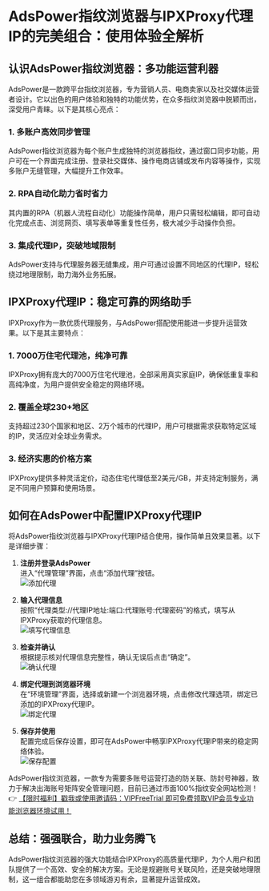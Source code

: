 # AdsPower指纹浏览器与IPXProxy代理IP的完美组合：使用体验全解析

## 认识AdsPower指纹浏览器：多功能运营利器

AdsPower是一款跨平台指纹浏览器，专为营销人员、电商卖家以及社交媒体运营者设计。它以出色的用户体验和独特的功能优势，在众多指纹浏览器中脱颖而出，深受用户青睐。以下是其核心亮点：

### 1. 多账户高效同步管理
AdsPower指纹浏览器为每个账户生成独特的浏览器指纹，通过窗口同步功能，用户可在一个界面完成注册、登录社交媒体、操作电商店铺或发布内容等操作，实现多账户无缝管理，大幅提升工作效率。

### 2. RPA自动化助力省时省力
其内置的RPA（机器人流程自动化）功能操作简单，用户只需轻松编辑，即可自动化完成点击、浏览网页、填写表单等重复性任务，极大减少手动操作负担。

### 3. 集成代理IP，突破地域限制
AdsPower支持与代理服务器无缝集成，用户可通过设置不同地区的代理IP，轻松绕过地理限制，助力海外业务拓展。

## IPXProxy代理IP：稳定可靠的网络助手

IPXProxy作为一款优质代理服务，与AdsPower搭配使用能进一步提升运营效果。以下是其主要特点：

### 1. 7000万住宅代理池，纯净可靠
IPXProxy拥有庞大的7000万住宅代理池，全部采用真实家庭IP，确保低重复率和高纯净度，为用户提供安全稳定的网络环境。

### 2. 覆盖全球230+地区
支持超过230个国家和地区、2万个城市的代理IP，用户可根据需求获取特定区域的IP，灵活应对全球业务需求。

### 3. 经济实惠的价格方案
IPXProxy提供多种灵活定价，动态住宅代理低至2美元/GB，并支持定制服务，满足不同用户预算和使用场景。

## 如何在AdsPower中配置IPXProxy代理IP

将AdsPower指纹浏览器与IPXProxy代理IP结合使用，操作简单且效果显著。以下是详细步骤：

1. **注册并登录AdsPower**  
   进入“代理管理”界面，点击“添加代理”按钮。  
   ![添加代理](https://198301.xyz/img/40322631.webp@1108w_854h)

2. **输入代理信息**  
   按照“代理类型://代理IP地址:端口:代理账号:代理密码”的格式，填写从IPXProxy获取的代理信息。  
   ![填写代理信息](https://198301.xyz/img/603415732589768.webp@1108w_428h)

3. **检查并确认**  
   根据提示核对代理信息完整性，确认无误后点击“确定”。  
   ![确认代理](https://198301.xyz/img/30785214.webp@1108w_848h)

4. **绑定代理到浏览器环境**  
   在“环境管理”界面，选择或新建一个浏览器环境，点击修改代理选项，绑定已添加的IPXProxy代理IP。  
   ![绑定代理](https://198301.xyz/img/23308993448107.webp@1108w)

5. **保存并使用**  
   配置完成后保存设置，即可在AdsPower中畅享IPXProxy代理IP带来的稳定网络体验。  
   ![保存配置](https://198301.xyz/img/8555004297.webp@1108w_620h)

AdsPower指纹浏览器，一款专为需要多账号运营打造的防关联、防封号神器，致力于解决出海账号矩阵安全管理问题，目前已通过市面100%指纹安全网站检测！  
👉 [【限时福利】戳我或使用邀请码：VIPFreeTrial 即可免费领取VIP会员专业功能浏览器环境试用！](https://bit.ly/adspower_free)

## 总结：强强联合，助力业务腾飞

AdsPower指纹浏览器的强大功能结合IPXProxy的高质量代理IP，为个人用户和团队提供了一个高效、安全的解决方案。无论是规避账号关联风险，还是突破地理限制，这一组合都能助您在多领域游刃有余，显著提升运营成效。